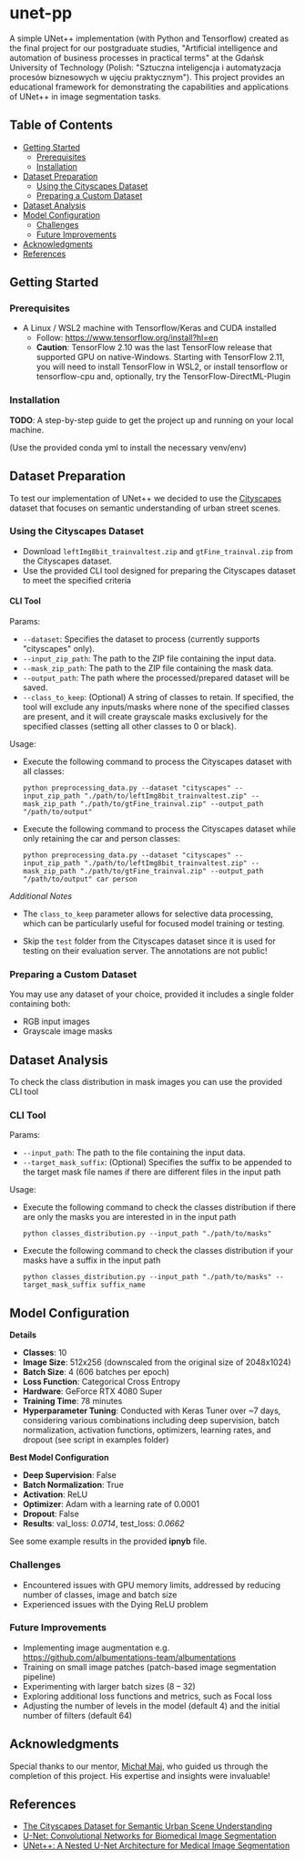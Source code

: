 # unet-pp

A simple UNet++ implementation (with Python and Tensorflow) created as the final project for our postgraduate studies, "Artificial intelligence and automation of business processes in practical terms" at the Gdańsk University of Technology (Polish: "Sztuczna inteligencja i automatyzacja procesów biznesowych w ujęciu praktycznym"). This project provides an educational framework for demonstrating the capabilities and applications of UNet++ in image segmentation tasks.


## Table of Contents
- [Getting Started](#getting-started)
  - [Prerequisites](#prerequisites)
  - [Installation](#installation)
- [Dataset Preparation](#dataset-preparation)
  - [Using the Cityscapes Dataset](#using-the-cityscapes-dataset)
  - [Preparing a Custom Dataset](#preparing-a-custom-dataset)
- [Dataset Analysis](#dataset-analysis)
- [Model Configuration](#model-configuration)
  - [Challenges](#challenges)
  - [Future Improvements](#future-improvements)
- [Acknowledgments](#acknowledgments)
- [References](#references)



## Getting Started

### Prerequisites
- A Linux / WSL2 machine with Tensorflow/Keras and CUDA installed
  - Follow: https://www.tensorflow.org/install?hl=en
  - **Caution**: TensorFlow 2.10 was the last TensorFlow release that supported GPU on native-Windows. Starting with TensorFlow 2.11, you will need to install TensorFlow in WSL2, or install tensorflow or tensorflow-cpu and, optionally, try the TensorFlow-DirectML-Plugin


### Installation
**TODO**: A step-by-step guide to get the project up and running on your local machine.

(Use the provided conda yml to install the necessary venv/env)


## Dataset Preparation

To test our implementation of UNet++ we decided to use the [Cityscapes](https://www.cityscapes-dataset.com/) dataset that focuses on semantic understanding of urban street scenes.

### Using the Cityscapes Dataset
  - Download `leftImg8bit_trainvaltest.zip` and `gtFine_trainval.zip` from the Cityscapes dataset.
  - Use the provided CLI tool designed for preparing the Cityscapes dataset to meet the specified criteria


#### CLI Tool

Params:
  - `--dataset`: Specifies the dataset to process (currently supports "cityscapes" only).
  - `--input_zip_path`: The path to the ZIP file containing the input data.
  - `--mask_zip_path`: The path to the ZIP file containing the mask data.
  - `--output_path`: The path where the processed/prepared dataset will be saved.
  - `--class_to_keep`: (Optional) A string of classes to retain. If specified, the tool will exclude any inputs/masks where none of the specified classes are present, and it will create grayscale masks exclusively for the specified classes (setting all other classes to 0 or black).

Usage: 

  - Execute the following command to process the Cityscapes dataset with all classes:
    ```shell
    python preprocessing_data.py --dataset "cityscapes" --input_zip_path "./path/to/leftImg8bit_trainvaltest.zip" --mask_zip_path "./path/to/gtFine_trainval.zip" --output_path "/path/to/output"
    ```

  - Execute the following command to process the Cityscapes dataset while only retaining the car and person classes:
      ```shell
    python preprocessing_data.py --dataset "cityscapes" --input_zip_path "./path/to/leftImg8bit_trainvaltest.zip" --mask_zip_path "./path/to/gtFine_trainval.zip" --output_path "/path/to/output" car person
    ```

*Additional Notes*
- The `class_to_keep` parameter allows for selective data processing, which can be particularly useful for focused model training or testing.
* Skip the `test` folder from the Cityscapes dataset since it is used for testing on their evaluation server. The annotations are not public!


### Preparing a Custom Dataset
You may use any dataset of your choice, provided it includes a single folder containing both:
  - RGB input images
  - Grayscale image masks


## Dataset Analysis

To check the class distribution in mask images you can use the provided CLI tool
### CLI Tool

Params:
- `--input_path`: The path to the file containing the input data.
- `--target_mask_suffix`: (Optional) Specifies the suffix to be appended to the target mask file names if there are different files in the input path 

Usage:
  - Execute the following command to check the classes distribution if there are only the masks you are interested in in the input path
    ```shell
    python classes_distribution.py --input_path "./path/to/masks"
    ```
  - Execute the following command to check the classes distribution if your masks have a suffix in the input path
    ```shell
    python classes_distribution.py --input_path "./path/to/masks" --target_mask_suffix suffix_name
    ```




## Model Configuration
**Details**
- **Classes**: 10
- **Image Size**: 512x256 (downscaled from the original size of 2048x1024)
- **Batch Size**: 4 (606 batches per epoch)
- **Loss Function**: Categorical Cross Entropy
- **Hardware**: GeForce RTX 4080 Super
- **Training Time**: 78 minutes
- **Hyperparameter Tuning**: Conducted with Keras Tuner over ~7 days, considering various combinations including deep supervision, batch normalization, activation functions, optimizers, learning rates, and dropout (see script in examples folder)

**Best Model Configuration**
- **Deep Supervision**: False
- **Batch Normalization**: True
- **Activation**: ReLU
- **Optimizer**: Adam with a learning rate of 0.0001
- **Dropout**: False
- **Results**: val_loss: *0.0714*, test_loss: *0.0662*

See some example results in the provided **ipnyb** file.



### Challenges

- Encountered issues with GPU memory limits, addressed by reducing number of classes, image and batch size
- Experienced issues with the Dying ReLU problem

### Future Improvements
  - Implementing image augmentation e.g. https://github.com/albumentations-team/albumentations
  - Training on small image patches (patch-based image segmentation pipeline)
  - Experimenting with larger batch sizes (8 – 32)
  - Exploring additional loss functions and metrics, such as Focal loss
  - Adjusting the number of levels in the model (default 4) and the initial number of filters (default 64)

## Acknowledgments
Special thanks to our mentor, [Michał Maj](https://github.com/maju116), who guided us through the completion of this project. His expertise and insights were invaluable!


## References
- [The Cityscapes Dataset for Semantic Urban Scene Understanding](https://www.cityscapes-dataset.com/wordpress/wp-content/papercite-data/pdf/cordts2016cityscapes.pdf)
- [U-Net: Convolutional Networks for Biomedical Image Segmentation](https://lmb.informatik.uni-freiburg.de/people/ronneber/u-net/)
- [UNet++: A Nested U-Net Architecture for Medical Image Segmentation](https://arxiv.org/pdf/1807.10165.pdf)












